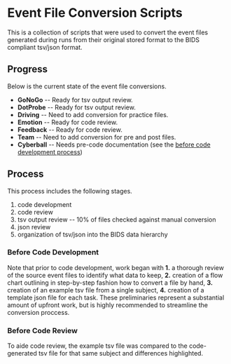 # Event File Conversion Scripts
This is a collection of scripts that were used to convert the event files generated during runs from their original stored format to the BIDS compliant tsv/json format.

## Progress
Below is the current state of the event file conversions.

+ **GoNoGo** -- Ready for tsv output review.
+ **DotProbe** -- Ready for tsv output review.
+ **Driving** -- Need to add conversion for practice files.
+ **Emotion** -- Ready for code review.
+ **Feedback** -- Ready for code review.
+ **Team** -- Need to add conversion for pre and post files.
+ **Cyberball** -- Needs pre-code documentation (see the [before code development process](#before-code-development))

## Process
This process includes the following stages.

1. code development
2. code review
3. tsv output review -- 10% of files checked against manual conversion
4. json review
5. organization of tsv/json into the BIDS data hierarchy

### Before Code Development
Note that prior to code development, work began with **1.** a thorough review of the source event files to identify what data to keep, **2.** creation of a flow chart outlining in step-by-step fashion how to convert a file by hand, **3.** creation of an example tsv file from a single subject, **4.** creation of a template json file for each task. These preliminaries represent a substantial amount of upfront work, but is highly recommended to streamline the conversion proccess.

### Before Code Review
To aide code review, the example tsv file was compared to the code-generated tsv file for that same subject and differences highlighted.


